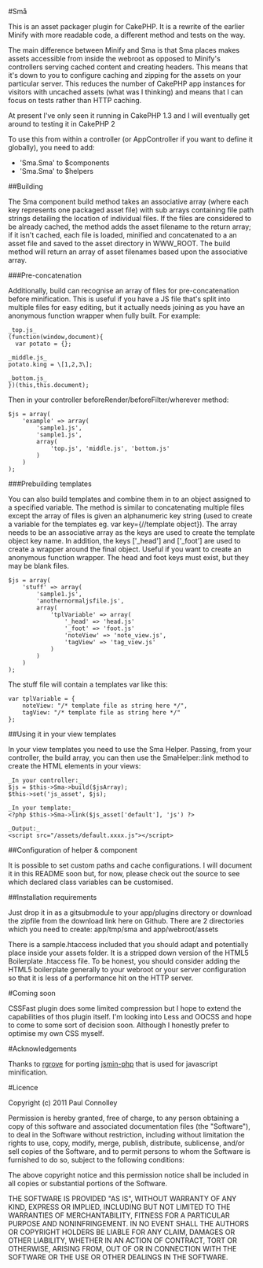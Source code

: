 #Små

This is an asset packager plugin for CakePHP. It is a rewrite of the earlier Minify with more readable code, a different method and tests on the way.

The main difference between Minify and Sma is that Sma places makes assets accessible from inside the webroot as opposed to Minify's controllers serving cached content and creating headers. This means that it's down to you to configure caching and zipping for the assets on your particular server. This reduces the number of CakePHP app instances for visitors with uncached assets (what was I thinking) and means that I can focus on tests rather than HTTP caching.

At present I've only seen it running in CakePHP 1.3 and I will eventually get around to testing it in CakePHP 2

To use this from within a controller (or AppController if you want to define it globally), you need to add:

* 'Sma.Sma' to $components
* 'Sma.Sma' to $helpers

##Building

The Sma component build method takes an associative array (where each key represents one packaged asset file) with sub arrays containing file path strings detailing the location of individual files. If the files are considered to be already cached, the method adds the asset filename to the return array; if it isn't cached, each file is loaded, minified and concatenated to a an asset file and saved to the asset directory in WWW_ROOT. The build method will return an array of asset filenames based upon the associative array.

###Pre-concatenation

Additionally, build can recognise an array of files for pre-concatenation before minification. This is useful if you have a JS file that's split into multiple files for easy editing, but it actually needs joining as you have an anonymous function wrapper when fully built. For example:

    _top.js_
    (function(window,document){
      var potato = {};
      
    _middle.js_
    potato.king = \[1,2,3\];
    
    _bottom.js_
    })(this,this.document);

Then in your controller beforeRender/beforeFilter/wherever method:

    $js = array(
        'example' => array(
            'sample1.js',
            'sample1.js',
            array(
                'top.js', 'middle.js', 'bottom.js'
            )
        )
    );

###Prebuilding templates

You can also build templates and combine them in to an object assigned to a specified variable. The method is similar to concatenating multiple files except the array of files is given an alphanumeric key string (used to create a variable for the templates eg. var key={//template object}). The array needs to be an associative array as the keys are used to create the template object key name. In addition, the keys \['_head'\] and \['_foot'\] are used to create a wrapper around the final object. Useful if you want to create an anonymous function wrapper. The head and foot keys must exist, but they may be blank files.

    $js = array(
        'stuff' => array(
            'sample1.js',
            'anothernormaljsfile.js',
            array(
                'tplVariable' => array(
                    '_head' => 'head.js'
                    '_foot' => 'foot.js'
                    'noteView' => 'note_view.js',
                    'tagView' => 'tag_view.js'
                )
            )
        )
    );

The stuff file will contain a templates var like this:

    var tplVariable = {
        noteView: "/* template file as string here */",
        tagView: "/* template file as string here */"
    };

##Using it in your view templates

In your view templates you need to use the Sma Helper. Passing, from your controller, the build array, you can then use the SmaHelper::link method to create the HTML elements in your views:

    _In your controller:_
    $js = $this->Sma->build($jsArray);
    $this->set('js_asset', $js);
    
    _In your template:_
    <?php $this->Sma->link($js_asset['default'], 'js') ?>
    
    _Output:_
    <script src="/assets/default.xxxx.js"></script>

##Configuration of helper & component

It is possible to set custom paths and cache configurations. I will document it in this README soon but, for now, please check out the source to see which declared class variables can be customised.

##Installation requirements

Just drop it in as a gitsubmodule to your app/plugins directory or download the zipfile from the download link here on Github. There are 2 directories which you need to create: app/tmp/sma and app/webroot/assets

There is a sample.htaccess included that you should adapt and potentially place inside your assets folder. It is a stripped down version of the HTML5 Boilerplate .htaccess file. To be honest, you should consider adding the HTML5 boilerplate generally to your webroot or your server configuration so that it is less of a performance hit on the HTTP server.

#Coming soon

CSSFast plugin does some limited compression but I hope to extend the capabilities of thos plugin itself. I'm looking into Less and OOCSS and hope to come to some sort of decision soon. Although I honestly prefer to optimise my own CSS myself.

#Acknowledgements

Thanks to [rgrove](http://github.com/rgrove) for porting [jsmin-php](http://github.com/rgrove/jsmin-php/) that is used for javascript minification.

#Licence

Copyright (c) 2011 Paul Connolley

Permission is hereby granted, free of charge, to any person obtaining a copy
of this software and associated documentation files (the "Software"), to deal
in the Software without restriction, including without limitation the rights
to use, copy, modify, merge, publish, distribute, sublicense, and/or sell
copies of the Software, and to permit persons to whom the Software is
furnished to do so, subject to the following conditions:

The above copyright notice and this permission notice shall be included in
all copies or substantial portions of the Software.

THE SOFTWARE IS PROVIDED "AS IS", WITHOUT WARRANTY OF ANY KIND, EXPRESS OR
IMPLIED, INCLUDING BUT NOT LIMITED TO THE WARRANTIES OF MERCHANTABILITY,
FITNESS FOR A PARTICULAR PURPOSE AND NONINFRINGEMENT. IN NO EVENT SHALL THE
AUTHORS OR COPYRIGHT HOLDERS BE LIABLE FOR ANY CLAIM, DAMAGES OR OTHER
LIABILITY, WHETHER IN AN ACTION OF CONTRACT, TORT OR OTHERWISE, ARISING FROM,
OUT OF OR IN CONNECTION WITH THE SOFTWARE OR THE USE OR OTHER DEALINGS IN
THE SOFTWARE.
